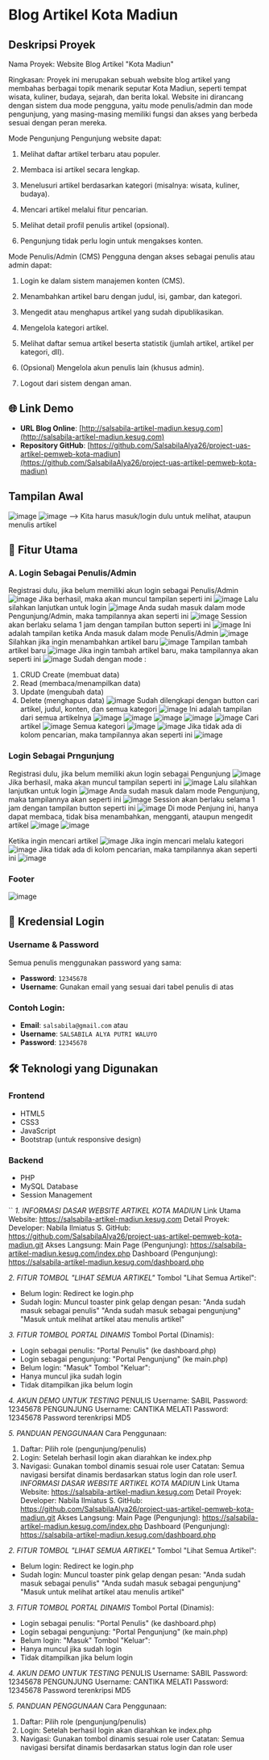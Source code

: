 # Blog Artikel Kota Madiun

## Deskripsi Proyek
Nama Proyek: Website Blog Artikel "Kota Madiun"

Ringkasan:
Proyek ini merupakan sebuah website blog artikel yang membahas berbagai topik menarik seputar Kota Madiun, seperti tempat wisata, kuliner, budaya, sejarah, dan berita lokal. Website ini dirancang dengan sistem dua mode pengguna, yaitu mode penulis/admin dan mode pengunjung, yang masing-masing memiliki fungsi dan akses yang berbeda sesuai dengan peran mereka.

Mode Pengunjung
Pengunjung website dapat:

1. Melihat daftar artikel terbaru atau populer.

2. Membaca isi artikel secara lengkap.

3. Menelusuri artikel berdasarkan kategori (misalnya: wisata, kuliner, budaya).

4. Mencari artikel melalui fitur pencarian.

5. Melihat detail profil penulis artikel (opsional).

6. Pengunjung tidak perlu login untuk mengakses konten.

Mode Penulis/Admin (CMS)
Pengguna dengan akses sebagai penulis atau admin dapat:

1. Login ke dalam sistem manajemen konten (CMS).

2. Menambahkan artikel baru dengan judul, isi, gambar, dan kategori.

3. Mengedit atau menghapus artikel yang sudah dipublikasikan.

4. Mengelola kategori artikel.

5. Melihat daftar semua artikel beserta statistik (jumlah artikel, artikel per kategori, dll).

6. (Opsional) Mengelola akun penulis lain (khusus admin).

7. Logout dari sistem dengan aman.


## 🌐 Link Demo
- **URL Blog Online**: [http://salsabila-artikel-madiun.kesug.com](http://salsabila-artikel-madiun.kesug.com)
- **Repository GitHub**: [https://github.com/SalsabilaAlya26/project-uas-artikel-pemweb-kota-madiun](https://github.com/SalsabilaAlya26/project-uas-artikel-pemweb-kota-madiun)

## Tampilan Awal
![image](https://github.com/user-attachments/assets/b07f781d-ab14-4b67-975f-39d5697013b6)
![image](https://github.com/user-attachments/assets/2ba463cb-12a8-409b-ba1a-3bfbda7fae6f) 
--> Kita harus masuk/login dulu untuk melihat, ataupun menulis artikel



## 🚀 Fitur Utama
### A. Login Sebagai Penulis/Admin
Registrasi dulu, jika belum memiliki akun login sebagai Penulis/Admin 
![image](https://github.com/user-attachments/assets/611ddb80-29ee-4354-9e21-b1251b170e9a)
Jika berhasil, maka akan muncul tampilan seperti ini 
![image](https://github.com/user-attachments/assets/57b070c4-7715-409d-8957-77e89582b2f1)
Lalu silahkan lanjutkan untuk login 
![image](https://github.com/user-attachments/assets/949b5782-b4e8-40bf-93d3-a313ccc8c48d)
Anda sudah masuk dalam mode Pengunjung/Admin, maka tampilannya akan seperti ini 
![image](https://github.com/user-attachments/assets/941e4922-4c97-402b-aba0-14f987734545)
Session akan berlaku selama 1 jam dengan tampilan button seperti ini 
![image](https://github.com/user-attachments/assets/6a6916a1-0fec-4fde-afb2-ac50556a0cb2)
Ini adalah tampilan ketika Anda masuk dalam mode Penulis/Admin 
![image](https://github.com/user-attachments/assets/826317b0-7441-4c61-b0d1-ad62eb7ac2e7)
Silahkan jika ingin menambahkan artikel baru 
![image](https://github.com/user-attachments/assets/6b7ff6f9-4112-418b-8e4c-12e35d7d01b0)
Tampilan tambah artikel baru 
![image](https://github.com/user-attachments/assets/d5b6c220-4fdb-4088-97b9-4cf33fc4e6c9)
Jika ingin tambah artikel baru, maka tampilannya akan seperti ini 
![image](https://github.com/user-attachments/assets/0186ed12-7f98-44de-91bc-60d1b6c98220)
Sudah dengan mode :
1. CRUD Create (membuat data)
2. Read (membaca/menampilkan data)
3. Update (mengubah data)
4. Delete (menghapus data) 
![image](https://github.com/user-attachments/assets/5d1e8a9f-1258-4374-a651-ad2011a0641b)
Sudah dilengkapi dengan button cari artikel, judul, konten, dan semua kategori
![image](https://github.com/user-attachments/assets/9074ce77-ffc2-4ac6-a9ab-e57fc4c639cd)
Ini adalah tampilan dari semua artikelnya
![image](https://github.com/user-attachments/assets/6bdb437c-af0c-44b0-8c38-56e007fddfd8)
![image](https://github.com/user-attachments/assets/8c6656d1-6b5f-43b6-b6b2-2700d11f78df)
![image](https://github.com/user-attachments/assets/03612522-0055-4eb3-a120-a97ad53668e5)
![image](https://github.com/user-attachments/assets/4906441f-870d-41d1-9173-cf63ca9cdb35)
![image](https://github.com/user-attachments/assets/bd4ca726-1fc1-47a3-a45b-96c228047a5e)
Cari artikel
![image](https://github.com/user-attachments/assets/67756a83-5e6c-4278-abcd-16cebb56fb43)
Semua kategori
![image](https://github.com/user-attachments/assets/8233009c-9b48-4835-b3cf-7a60772267cd)
![image](https://github.com/user-attachments/assets/fdf473cd-3f34-4911-b2b9-565523d8ff49)
Jika tidak ada di kolom pencarian, maka tampilannya akan seperti ini
![image](https://github.com/user-attachments/assets/5169f986-ee64-4c2e-a5bb-2000fc82a8ec)

### Login Sebagai Prngunjung
Registrasi dulu, jika belum memiliki akun login sebagai Pengunjung 
![image](https://github.com/user-attachments/assets/4fa38daf-5aa2-4d52-8dae-5549b6a5df42)
Jika berhasil, maka akan muncul tampilan seperti ini 
![image](https://github.com/user-attachments/assets/f8774e5d-5613-402f-9a76-21d14c847da0)
Lalu silahkan lanjutkan untuk login 
![image](https://github.com/user-attachments/assets/d7e40111-9062-4e84-a08d-d8813346ad95)
Anda sudah masuk dalam mode Pengunjung, maka tampilannya akan seperti ini 
![image](https://github.com/user-attachments/assets/d6033d26-22b0-41bc-a575-ccb3799fb3e2)
Session akan berlaku selama 1 jam dengan tampilan button seperti ini 
![image](https://github.com/user-attachments/assets/7bdba6bb-201a-4784-b33a-b1425cc71e48)
Di mode Penjung ini, hanya dapat membaca, tidak bisa menambahkan, mengganti, ataupun mengedit artikel 
![image](https://github.com/user-attachments/assets/388dbebb-2c60-49ba-b949-9d7402a6d848)
![image](https://github.com/user-attachments/assets/a5c01dcd-b455-4838-89f6-d716d9e16184)

Ketika ingin mencari artikel 
![image](https://github.com/user-attachments/assets/2fa4c91b-afb1-49dd-80a0-dcb82c5cea6f)
Jika ingin mencari melalu kategori 
![image](https://github.com/user-attachments/assets/fe94ca78-16b1-43c2-99a4-eb6fa052a2d2)
Jika tidak ada di kolom pencarian, maka tampilannya akan seperti ini 
![image](https://github.com/user-attachments/assets/6274d392-3ede-4286-9530-d6ff2363f506)


### Footer
![image](https://github.com/user-attachments/assets/7d5f5623-d232-4010-9c43-ad8e27d0d74b)

## 🔐 Kredensial Login

### Username & Password
Semua penulis menggunakan password yang sama:
- **Password**: `12345678`
- **Username**: Gunakan email yang sesuai dari tabel penulis di atas

### Contoh Login:
- **Email**: `salsabila@gmail.com` atau 
- **Username**: `SALSABILA ALYA PUTRI WALUYO`
- **Password**: `12345678`

## 🛠️ Teknologi yang Digunakan

### Frontend
- HTML5
- CSS3
- JavaScript
- Bootstrap (untuk responsive design)

### Backend
- PHP
- MySQL Database
- Session Management


``
*1. INFORMASI DASAR WEBSITE ARTIKEL KOTA MADIUN*
Link Utama Website:
https://salsabila-artikel-madiun.kesug.com
Detail Proyek:
Developer: Nabila Ilmiatus S.
GitHub: https://github.com/SalsabilaAlya26/project-uas-artikel-pemweb-kota-madiun.git
Akses Langsung:
Main Page (Pengunjung): https://salsabila-artikel-madiun.kesug.com/index.php
Dashboard (Pengunjung): https://salsabila-artikel-madiun.kesug.com/dashboard.php

*2. FITUR TOMBOL "LIHAT SEMUA ARTIKEL"*
Tombol "Lihat Semua Artikel":
- Belum login: Redirect ke login.php
- Sudah login: Muncul toaster pink gelap dengan pesan:
  "Anda sudah masuk sebagai penulis"
  "Anda sudah masuk sebagai pengunjung"
  "Masuk untuk melihat artikel atau menulis artikel"

*3. FITUR TOMBOL PORTAL DINAMIS*
Tombol Portal (Dinamis):
- Login sebagai penulis: "Portal Penulis" (ke dashboard.php)
- Login sebagai pengunjung: "Portal Pengunjung" (ke main.php)
- Belum login: "Masuk"
Tombol "Keluar":
- Hanya muncul jika sudah login
- Tidak ditampilkan jika belum login

*4. AKUN DEMO UNTUK TESTING*
PENULIS
Username: SABIL
Password: 12345678
PENGUNJUNG
Username: CANTIKA MELATI
Password: 12345678
Password terenkripsi MD5

*5. PANDUAN PENGGUNAAN*
Cara Penggunaan:
1. Daftar: Pilih role (pengunjung/penulis)
2. Login: Setelah berhasil login akan diarahkan ke index.php
3. Navigasi: Gunakan tombol dinamis sesuai role user
Catatan: Semua navigasi bersifat dinamis berdasarkan status login dan role user*1. INFORMASI DASAR WEBSITE ARTIKEL KOTA MADIUN*
Link Utama Website:
https://salsabila-artikel-madiun.kesug.com
Detail Proyek:
Developer: Nabila Ilmiatus S.
GitHub: https://github.com/SalsabilaAlya26/project-uas-artikel-pemweb-kota-madiun.git
Akses Langsung:
Main Page (Pengunjung): https://salsabila-artikel-madiun.kesug.com/index.php
Dashboard (Pengunjung): https://salsabila-artikel-madiun.kesug.com/dashboard.php

*2. FITUR TOMBOL "LIHAT SEMUA ARTIKEL"*
Tombol "Lihat Semua Artikel":
- Belum login: Redirect ke login.php
- Sudah login: Muncul toaster pink gelap dengan pesan:
  "Anda sudah masuk sebagai penulis"
  "Anda sudah masuk sebagai pengunjung"
  "Masuk untuk melihat artikel atau menulis artikel"

*3. FITUR TOMBOL PORTAL DINAMIS*
Tombol Portal (Dinamis):
- Login sebagai penulis: "Portal Penulis" (ke dashboard.php)
- Login sebagai pengunjung: "Portal Pengunjung" (ke main.php)
- Belum login: "Masuk"
Tombol "Keluar":
- Hanya muncul jika sudah login
- Tidak ditampilkan jika belum login

*4. AKUN DEMO UNTUK TESTING*
PENULIS
Username: SABIL
Password: 12345678
PENGUNJUNG
Username: CANTIKA MELATI
Password: 12345678
Password terenkripsi MD5

*5. PANDUAN PENGGUNAAN*
Cara Penggunaan:
1. Daftar: Pilih role (pengunjung/penulis)
2. Login: Setelah berhasil login akan diarahkan ke index.php
3. Navigasi: Gunakan tombol dinamis sesuai role user
Catatan: Semua navigasi bersifat dinamis berdasarkan status login dan role user

